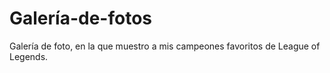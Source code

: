# Galería-de-fotos
Galería de foto, en la que muestro a mis campeones favoritos de League of Legends.
